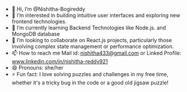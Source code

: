 - 👋 Hi, I’m @Nishitha-Bogireddy
- 👀 I’m interested in building intuitive user interfaces and exploring new frontend technologies.
- 🌱 I’m currently learning Backend Technologies like Node.js. and MongoDB database
- 💞️ I’m looking to collaborate on  React.js projects, particularly those involving complex state management or performance optimization.
- 📫 How to reach me Mail id: nishitha433@gmail.com or Linked Profile: www.linkedin.com/in/nishitha-reddy921
- 😄 Pronouns: she/her
- ⚡ Fun fact:  I love solving puzzles and challenges in my free time, whether it's a tricky bug in the code or a good old jigsaw puzzle!

<!---
Nishitha-Bogireddy/Nishitha-Bogireddy is a ✨ special ✨ repository because its `README.md` (this file) appears on your GitHub profile.
You can click the Preview link to take a look at your changes.
--->
